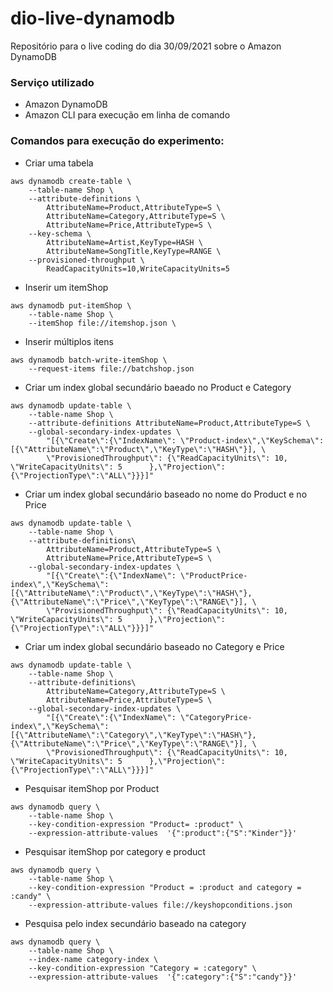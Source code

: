 # dio-live-dynamodb
Repositório para o live coding do dia 30/09/2021 sobre o Amazon DynamoDB

### Serviço utilizado
  - Amazon DynamoDB
  - Amazon CLI para execução em linha de comando

### Comandos para execução do experimento:


- Criar uma tabela

```
aws dynamodb create-table \
    --table-name Shop \
    --attribute-definitions \
        AttributeName=Product,AttributeType=S \
        AttributeName=Category,AttributeType=S \
        AttributeName=Price,AttributeType=S \
    --key-schema \
        AttributeName=Artist,KeyType=HASH \
        AttributeName=SongTitle,KeyType=RANGE \
    --provisioned-throughput \
        ReadCapacityUnits=10,WriteCapacityUnits=5
```

- Inserir um itemShop

```
aws dynamodb put-itemShop \
    --table-name Shop \
    --itemShop file://itemshop.json \
```

- Inserir múltiplos itens

```
aws dynamodb batch-write-itemShop \
    --request-items file://batchshop.json
```

- Criar um index global secundário baeado no Product e Category

```
aws dynamodb update-table \
    --table-name Shop \
    --attribute-definitions AttributeName=Product,AttributeType=S \
    --global-secondary-index-updates \
        "[{\"Create\":{\"IndexName\": \"Product-index\",\"KeySchema\":[{\"AttributeName\":\"Product\",\"KeyType\":\"HASH\"}], \
        \"ProvisionedThroughput\": {\"ReadCapacityUnits\": 10, \"WriteCapacityUnits\": 5      },\"Projection\":{\"ProjectionType\":\"ALL\"}}}]"
```

- Criar um index global secundário baseado no nome do Product e no Price

```
aws dynamodb update-table \
    --table-name Shop \
    --attribute-definitions\
        AttributeName=Product,AttributeType=S \
        AttributeName=Price,AttributeType=S \
    --global-secondary-index-updates \
        "[{\"Create\":{\"IndexName\": \"ProductPrice-index\",\"KeySchema\":[{\"AttributeName\":\"Product\",\"KeyType\":\"HASH\"}, {\"AttributeName\":\"Price\",\"KeyType\":\"RANGE\"}], \
        \"ProvisionedThroughput\": {\"ReadCapacityUnits\": 10, \"WriteCapacityUnits\": 5      },\"Projection\":{\"ProjectionType\":\"ALL\"}}}]"
```

- Criar um index global secundário baseado no Category e Price

```
aws dynamodb update-table \
    --table-name Shop \
    --attribute-definitions\
        AttributeName=Category,AttributeType=S \
        AttributeName=Price,AttributeType=S \
    --global-secondary-index-updates \
        "[{\"Create\":{\"IndexName\": \"CategoryPrice-index\",\"KeySchema\":[{\"AttributeName\":\"Category\",\"KeyType\":\"HASH\"}, {\"AttributeName\":\"Price\",\"KeyType\":\"RANGE\"}], \
        \"ProvisionedThroughput\": {\"ReadCapacityUnits\": 10, \"WriteCapacityUnits\": 5      },\"Projection\":{\"ProjectionType\":\"ALL\"}}}]"
```

- Pesquisar itemShop por Product

```
aws dynamodb query \
    --table-name Shop \
    --key-condition-expression "Product= :product" \
    --expression-attribute-values  '{":product":{"S":"Kinder"}}'
```
- Pesquisar itemShop por category e product

```
aws dynamodb query \
    --table-name Shop \
    --key-condition-expression "Product = :product and category = :candy" \
    --expression-attribute-values file://keyshopconditions.json
```

- Pesquisa pelo index secundário baseado na category

```
aws dynamodb query \
    --table-name Shop \
    --index-name category-index \
    --key-condition-expression "Category = :category" \
    --expression-attribute-values  '{":category":{"S":"candy"}}'
```
